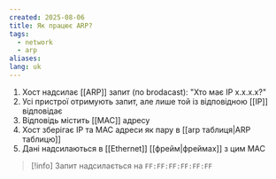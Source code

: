```yaml
---
created: 2025-08-06
title: Як працює ARP?
tags:
  - network
  - arp
aliases: 
lang: uk
---
```


1. Хост надсилає [[ARP]] запит (по brodacast): "Хто має IP x.x.x.x?"
2. Усі пристрої отримують запит, але лише той із відповідною [[IP]] відповідає
3. Відповідь містить [[MAC]] адресу
4. Хост зберігає IP та MAC адреси як пару в [[arp таблиця|ARP таблицю]]
5. Дані надсилаються в [[Ethernet]] [[фрейм|фреймах]] з цим MAC

> [!info] Запит надсилається на `FF:FF:FF:FF:FF:FF`
